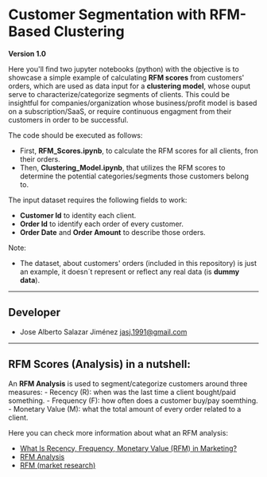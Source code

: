 # Customer Segmentation with RFM-Based Clustering


**Version 1.0**

Here you'll find two jupyter notebooks (python) with the objective is to showcase a simple example of calculating **RFM scores** from customers' orders, which are used as data input for a **clustering model**, whose ouput serve to characterize/categorize segments of clients. This could be insightful for companies/organization whose business/profit model is based on a subscription/SaaS, or require continuous engagment from their customers in order to be successful.

The code should be executed as follows:
- First, **RFM_Scores.ipynb**, to calculate the RFM scores for all clients, fron their orders.
- Then, **Clustering_Model.ipynb**, that utilizes the RFM scores to determine the potential categories/segments those customers belong to. 

The input dataset requires the following  fields to work:
- **Customer Id** to identity each client.
- **Order Id** to identify each order of every customer.
- **Order Date** and **Order Amount** to describe those orders.



Note:
- The dataset, about customers' orders (included in this repository) is just an example, it doesn´t represent or reflect any real data (is **dummy data**).

---

## Developer
- Jose Alberto Salazar Jiménez <jasj.1991@gmail.com>

---

## RFM Scores (Analysis) in a nutshell:
An **RFM Analysis** is used to segment/categorize customers around three measures:
    - Recency (R): when was the last time a client bought/paid something.
    - Frequency (F): how often does a customer buy/pay soemthing.
    - Monetary Value (M): what the total amount of every order related to a client.

Here you can check more information about what an RFM analysis:
- [What Is Recency, Frequency, Monetary Value (RFM) in Marketing?](https://www.investopedia.com/terms/r/rfm-recency-frequency-monetary-value.asp)
- [RFM Analysis](https://www.ibm.com/docs/en/spss-statistics/saas?topic=marketing-rfm-analysis)
- [RFM (market research)](https://en.wikipedia.org/wiki/RFM_(market_research))
